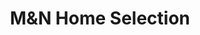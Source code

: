 ---
title: "M&N Home Selection"
url: /soorts-hossegor/metn-home-selection/
shop: décoration intérieure
---